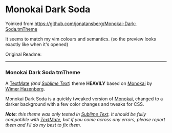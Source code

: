 # Monokai Dark Soda

Yoinked from https://github.com/jonatansberg/Monokai-Dark-Soda.tmTheme

It seems to match my vim colours and semantics.
(so the preview looks exactly like when it's opened)

Original Readme:

---

### Monokai Dark Soda tmTheme

A [TextMate][1] _(and [Sublime Text][2])_ theme __HEAVILY__ based on [Monokai][3] by [Wimer Hazenberg][4].

Monokai Dark Soda is a quickly tweaked version of [Monokai][3], changed to a darker background with a few color changes and tweaks for CSS.

___Note__: this theme was only tested in [Sublime Text][2]. It should be fully compatible with [TextMate][1], but if you come across any errors, please report them and I'll do my best to fix them._

[1]: http://macromates.com/
[2]: http://www.sublimetext.com/
[3]: http://www.monokai.nl/blog/2006/07/15/textmate-color-theme/
[4]: http://monokai.nl/